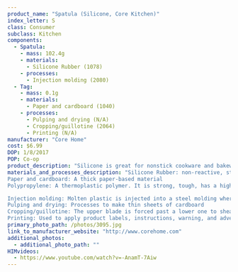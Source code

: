 ```yaml
---
product_name: "Spatula (Silicone, Core Kitchen)"
index_letter: S
class: Consumer
subclass: Kitchen
components:
  - Spatula:
    - mass: 102.4g
    - materials:
      - Silicone Rubber (1078)
    - processes:
      - Injection molding (2080)
  - Tag:
    - mass: 0.1g
    - materials:
      - Paper and cardboard (1040)
    - processes:
      - Pulping and drying (N/A)
      - Cropping/guillotine (2064)
      - Printing (N/A)
manufacturer: "Core Home"
cost: $6.99
DOP: 1/8/2017
POP: Co-op
product_description: "Silicone is great for nonstick cookware and bakeware and will not scratch the surface."
materials_and_processes_description: "Silicone Rubber: non-reactive, stable, and resistant to extreme environments and temperatures with applications in cooking, baking, and food storage products, apparel such as undergarments, sportswear and footwear, electronics, medical devices and implants
Paper and cardboard: A thick paper-based material
Polypropylene: A thermoplastic polymer. It is strong, tough, has a high resistance to heat and acts as a barrier to moisture.

Injection molding: Molten plastic is injected into a steel molding where it is cooled
Pulping and drying: Processes to make thin sheets of cardboard
Cropping/guillotine: The upper blade is forced past a lower one to shear sheet material along a straight line
Printing: Used to apply product labels, instructions, warning, and advertisements"
primary_photo_path: /photos/3095.jpg
link_to_manufacturer_website: "http://www.corehome.com"
additional_photos:
  - additional_photo_path: ""
HIMvideos:
  - https://www.youtube.com/watch?v=-AnamT-7Aiw
---
```

